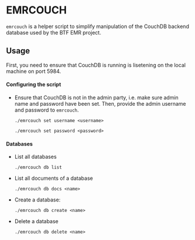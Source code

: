 # EMRCOUCH

`emrcouch` is a helper script to simplify manipulation of the CouchDB backend
database used by the BTF EMR project.

## Usage

First, you need to ensure that CouchDB is running is lisetening on the local
machine on port 5984.

#### Configuring the script

- Ensure that CouchDB is not in the admin party, i.e. make sure admin name and
  password have been set. Then, provide the admin username and password to
  `emrcouch`.
    
    `./emrcouch set username <username>`

    `./emrcouch set password <password>`

#### Databases

- List all databases
    
    `./emrcouch db list`

- List all documents of a database

    `./emrcouch db docs <name>`

- Create a database:

    `./emrcouch db create <name>`

- Delete a database

    `./emrcouch db delete <name>`
